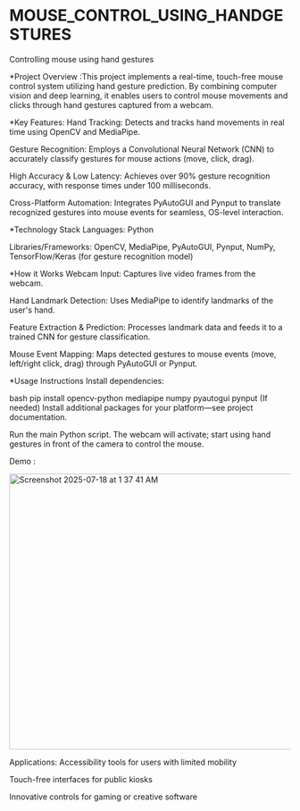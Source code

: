 # MOUSE_CONTROL_USING_HANDGESTURES
Controlling  mouse using hand gestures

*Project Overview :This project implements a real-time, touch-free mouse control system utilizing hand gesture prediction. By combining computer vision and deep learning, it enables users to control mouse movements and clicks through hand gestures captured from a webcam.

*Key Features: 
  Hand Tracking: Detects and tracks hand movements in real time using OpenCV and MediaPipe.

  Gesture Recognition: Employs a Convolutional Neural Network (CNN) to accurately classify gestures for mouse actions (move, click, drag).

  High Accuracy & Low Latency: Achieves over 90% gesture recognition accuracy, with response times under 100 milliseconds.

  Cross-Platform Automation: Integrates PyAutoGUI and Pynput to translate recognized gestures into mouse events for seamless, OS-level interaction.

*Technology Stack
  Languages: Python

  Libraries/Frameworks: OpenCV, MediaPipe, PyAutoGUI, Pynput, NumPy, TensorFlow/Keras (for gesture recognition model)

*How it Works
  Webcam Input: Captures live video frames from the webcam.

  Hand Landmark Detection: Uses MediaPipe to identify landmarks of the user's hand.

  Feature Extraction & Prediction: Processes landmark data and feeds it to a trained CNN for gesture classification.

  Mouse Event Mapping: Maps detected gestures to mouse events (move, left/right click, drag) through PyAutoGUI or Pynput.

*Usage Instructions
  Install dependencies:

  bash
  pip install opencv-python mediapipe numpy pyautogui pynput
  (If needed) Install additional packages for your platform—see project documentation.

  Run the main Python script. The webcam will activate; start using hand gestures in front of the camera to control the mouse.


Demo :

<img width="802" height="494" alt="Screenshot 2025-07-18 at 1 37 41 AM" src="https://github.com/user-attachments/assets/19564d7e-1066-494a-9a28-2d1c6990b9ed" />


Applications:
  Accessibility tools for users with limited mobility

  Touch-free interfaces for public kiosks

  Innovative controls for gaming or creative software
